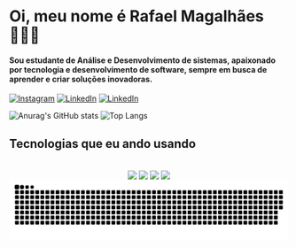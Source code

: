 
# Oi, meu nome é Rafael Magalhães 👩🏻‍💻

#### Sou estudante de Análise e Desenvolvimento de sistemas, apaixonado por tecnologia e desenvolvimento de software, sempre em busca de aprender e criar soluções inovadoras.

[![Instagram](https://img.shields.io/badge/Instagram-E4405F?style=for-the-badge&logo=instagram&logoColor=white)](https://www.instagram.com/rafaelbmagalhaes/?hl=pt)
[![LinkedIn](https://img.shields.io/badge/LinkedIn-0077B5?style=for-the-badge&logo=linkedin&logoColor=white)](https://www.linkedin.com/in/rafael-magalhaes-390457216/)
[![LinkedIn](https://img.shields.io/badge/Microsoft_Outlook-0078D4?style=for-the-badge&logo=microsoft-outlook&logoColor=white)](https://outlook.live.com/mail/0/?realm=outlook.com.br)

![Anurag's GitHub stats](https://github-readme-stats.vercel.app/api?username=rafaelbmagalhaess&show_icons=true&theme=merko)
![Top Langs](https://github-readme-stats.vercel.app/api/top-langs/?username=rafaelbmagalhaess&layout=compact&theme=merko)


## Tecnologias que eu ando usando 
<div style="text-align: center;" align="center"><br/>
    <img align="center" src="https://img.shields.io/badge/Java-ED8B00?style=for-the-badge&logo=openjdk&logoColor=white"/>
      <img align="center" src="https://img.shields.io/badge/Spring-6DB33F?style=for-the-badge&logo=spring&logoColor=white"/>
    <img align="center" src="https://img.shields.io/badge/Python-14354C?style=for-the-badge&logo=python&logoColor=white"/>
    <img align="center" src="https://img.shields.io/badge/Django-092E20?style=for-the-badge&logo=django&logoColor=white"/>
</div>


<picture align="center">
  <source media="(prefers-color-scheme: dark)" srcset="https://raw.githubusercontent.com/mari4souza/rafaelbmagalhaess/output/github-contribution-grid-snake-dark.svg">
  <source media="(prefers-color-scheme: light)" srcset="https://raw.githubusercontent.com/mari4souza/rafaelbmagalhaess/output/github-contribution-grid-snake-dark.svg">
  <img align="center" alt="github contribution grid snake animation" src="https://raw.githubusercontent.com/rafaelbmagalhaess/rafaelbmagalhaess/output/github-contribution-grid-snake.svg">
</picture>


